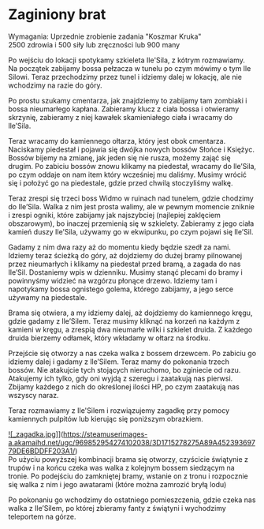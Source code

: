# Zaginiony brat

Wymagania: Uprzednie zrobienie zadania "Koszmar Kruka"  
2500 zdrowia i 500 siły lub zręczności lub 900 many

Po wejściu do lokacji spotykamy szkieleta Ile'Sila, z kótrym rozmawiamy.  
Na początek zabijamy bossa pełzacza w tunelu po czym mówimy o tym lle Silowi. Teraz przechodzimy przez tunel i idziemy dalej w lokację, ale nie wchodzimy na razie do góry.

Po prostu szukamy cmentarza, jak znajdziemy to zabijamy tam zombiaki i bossa nieumarłego kapłana. Zabieramy klucz z ciała bossa i otwieramy skrzynię, zabieramy z niej kawałek skamieniałego ciała i wracamy do lle’Sila.

Teraz wracamy do kamiennego ołtarza, który jest obok cmentarza. Naciskamy piedestał i pojawia się dwójka nowych bossów Słońce i Księżyc. Bossów bijemy na zmianę, jak jeden się nie rusza, możemy zająć się drugim. Po zabiciu bossów znowu klikamy na piedestał, wracamy do lle’Sila, po czym oddaje on nam item który wcześniej mu daliśmy. Musimy wrócić się i położyć go na piedestale, gdzie przed chwilą stoczyliśmy walkę.

Teraz zrespi się trzeci boss Widmo w ruinach nad tunelem, gdzie chodzimy do Ile’Sila. Walka z nim jest prosta walimy, ale w pewnym momencie zniknie i zrespi ogniki, które zabijamy jak najszybciej (najlepiej zaklęciem obszarowym), bo inaczej przemienią się w szkielety. Zabieramy z jego ciała kamień duszy Ile’Sila, używamy go w ekwipunku, po czym pojawi się Ile’Sil.

Gadamy z nim dwa razy aż do momentu kiedy będzie szedł za nami. Idziemy teraz ścieżką do góry, aż dojdziemy do dużej bramy pilnowanej przez nieumarłych i klikamy na piedestał przed bramą, a zagada do nas Ile’Sil. Dostaniemy wpis w dzienniku. Musimy stanąć plecami do bramy i powinnyśmy widzieć na wzgórzu płonące drzewo. Idziemy tam i napotykamy bossa ognistego golema, którego zabijamy, a jego serce używamy na piedestale.

Brama się otwiera, a my idziemy dalej, aż dojdziemy do kamiennego kręgu, gdzie gadamy z lle’Silem. Teraz musimy kliknąć na korzeń na każdym z kamieni w kręgu, a zrespią dwa nieumarłe wilki i szkielet druida. Z każdego druida bierzemy odłamek, który wkładamy w ołtarz na środku.

Przejście się otworzy a nas czeka walka z bossem drzewcem. Po zabiciu go idziemy dalej i gadamy z lle’Silem. Teraz mamy do pokonania trzech bossów. Nie atakujcie tych stojących nieruchomo, bo zginiecie od razu. Atakujemy ich tylko, gdy oni wyjdą z szeregu i zaatakują nas pierwsi. Zbijamy każdego z nich do określonej ilości HP, po czym zaatakują nas wszyscy naraz.

Teraz rozmawiamy z Ile'Silem i rozwiązujemy zagadkę przy pomocy kamiennych pulpitów lub kierując się poniższym obrazkiem.

[![_zagadka.jpg]](https://steamuserimages-a.akamaihd.net/ugc/969852954274102038/3D1715278275A89A45239369779DE6BDDFF203A1/ "_zagadka.jpg]")](https://steamuserimages-a.akamaihd.net/ugc/969852954274102038/3D1715278275A89A45239369779DE6BDDFF203A1/)  
Po użyciu powyższej kombinacji brama się otworzy, czyścicie świątynie z trupów i na końcu czeka was walka z kolejnym bossem siedzącym na tronie. Po podejściu do zamkniętej bramy, wstanie on z tronu i rozpocznie się walka z nim i jego awatarami (które można zamrozić bryłą lodu)

Po pokonaniu go wchodzimy do ostatniego pomieszczenia, gdzie czeka nas walka z Ile’Silem, po której zbieramy fanty z świątyni i wychodzimy teleportem na górze.